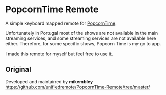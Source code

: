 # PopcornTime Remote
A simple keyboard mapped remote for [PopcornTime](https://popcorntime.io).

Unfortunately in Portugal most of the shows are not available in the main streaming services, and some streaming services are not available here either. Therefore, for some specific shows, Popcorn Time is my go to app. 

I made this remote for myself but feel free to use it.


## Original
Developed and maintained by **mikembley**  
https://github.com/unifiedremote/PopcornTime-Remote/tree/master/
